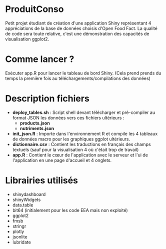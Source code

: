 # ProduitConso
Petit projet étudiant de création d'une application Shiny représentant 4 appréciations de la base de données choisis d'Open Food Fact. La qualité de code sera toute relative, c'est une démonstration des capacités de visualisation ggplot2.

# Comme lancer ?
Exécuter app.R pour lancer le tableau de bord Shiny. (Cela prend prends du temps la première fois au téléchargements/compilations des données)

# Description fichiers
- **deploy_tables.sh** : Script shell devant télécharger et pré-compiler au format JSON les données vers ces fichiers ultérieurs :
  - **products.json**
  - **nutriments.json**
- **init_json.R** : Importe dans l'environnement R et compile les 4 tableaux de données macro pour les graphiques ggplot ultérieurs.
- **dictionnaire.csv** : Contient les traductions en français des champs textuels (sauf pour la visualisation 4 où c'était trop de travail)
- **app.R** : Contient le cœur de l'application avec le serveur et l'ui de l'application en une page d'accueil et 4 onglets.

# Librairies  utilisés
- shinydashboard
- shinyWidgets
- data.table
- bit64 (initialement pour les code EEA mais non exploité)
- ggplot2
- fmsb
- stringr
- plotly
- jsonlite
- lubridate
